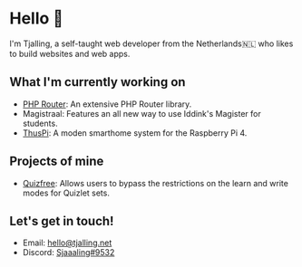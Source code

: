 # Hello 👋

I'm Tjalling, a self-taught web developer from the Netherlands🇳🇱 who likes to build websites and web apps.

## What I'm currently working on

- [PHP Router](https://github.com/tjallingf/php-router/): An extensive PHP Router library.
- Magistraal: Features an all new way to use Iddink's Magister for students.
- [ThusPi](https://github.com/tjallingf/thuspi): A moden smarthome system for the Raspberry Pi 4.

## Projects of mine
- [Quizfree](https://github.com/tjallingf/quizfree/): Allows users to bypass the restrictions on the learn and write modes for Quizlet sets.

## Let's get in touch!

- Email: [hello@tjalling.net](mailto:hello@tjalling.net)
- Discord: [Sjaaaling#9532](https://discord.com/users/512328135698808832)
